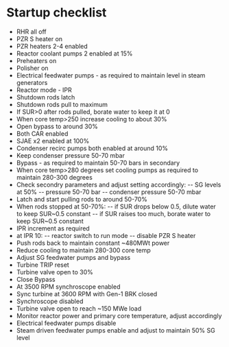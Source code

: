 # Startup checklist

- RHR all off
- PZR S heater on
- PZR heaters 2-4 enabled
- Reactor coolant pumps 2 enabled at 15%
- Preheaters on
- Polisher on
- Electrical feedwater pumps - as required to maintain level in steam generators
- Reactor mode - IPR
- Shutdown rods latch
- Shutdown rods pull to maximum
- If SUR>0 after rods pulled, borate water to keep it at 0
- When core temp>250 increase cooling to about 30%
- Open bypass to around 30%
- Both CAR enabled
- SJAE x2 enabled at 100%
- Condenser recirc pumps both enabled at around 10%
- Keep condenser pressure 50-70 mbar
- Bypass - as required to maintain 50-70 bars in secondary
- When core temp>280 degrees set cooling pumps as required to maintain 280-300 degrees
- Check secondry parameters and adjust setting accordingly:
-- SG levels at 50%
-- pressure 50-70 bar
-- condenser pressure 50-70 mbar
- Latch and start pulling rods to around 50-70%
- When rods stopped at 50-70%:
-- if SUR drops below 0.5, dilute water to keep SUR~0.5 constant
-- if SUR raises too much, borate water to keep SUR~0.5 constant
- IPR increment as required
- at IPR 10:
-- reactor switch to run mode
-- disable PZR S heater
- Push rods back to maintain constant ~480MWt power
- Reduce cooling to maintain 280-300 core temp
- Adjust SG feedwater pumps and bypass
- Turbine TRIP reset
- Turbine valve open to 30%
- Close Bypass
- At 3500 RPM synchroscope enabled
- Sync turbine at 3600 RPM with Gen-1 BRK closed
- Synchroscope disabled
- Turbine valve open to reach ~150 MWe load
- Monitor reactor power and primary core temperature, adjust accordingly
- Electrical feedwater pumps disable
- Steam driven feedwater pumps enable and adjust to maintain 50% SG level
